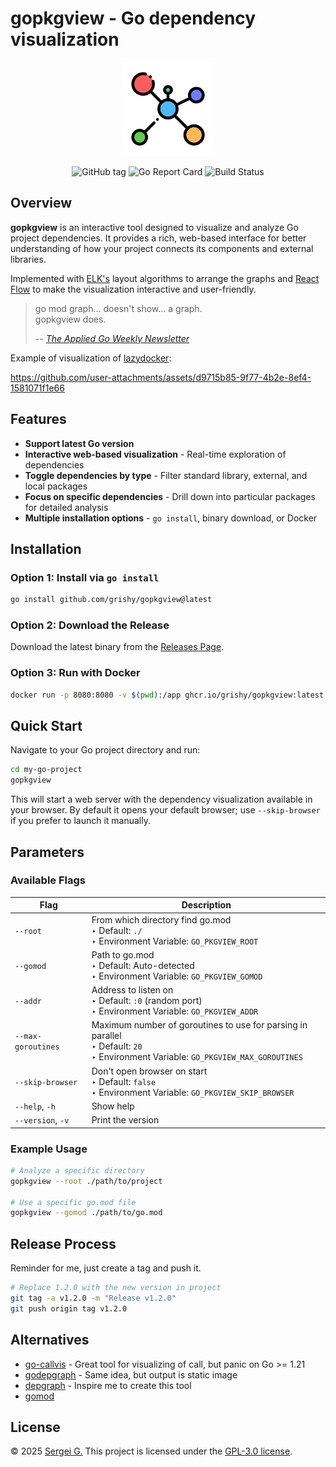 # gopkgview - Go dependency visualization

<p align="center">
  <img src="./frontend/public/favicon.png" width="150">
   <br />
</p>

<p align="center">
  <img src="https://img.shields.io/github/v/tag/grishy/gopkgview" alt="GitHub tag">
  <img src="https://goreportcard.com/badge/github.com/grishy/gopkgview" alt="Go Report Card">
  <img src="https://github.com/grishy/gopkgview/actions/workflows/release.yml/badge.svg" alt="Build Status">
</p>

## Overview

**gopkgview** is an interactive tool designed to visualize and analyze Go project dependencies. It provides a rich, web-based interface for better understanding of how your project connects its components and external libraries.

Implemented with [ELK's](https://github.com/kieler/elkjs) layout algorithms to arrange the graphs and [React Flow](https://reactflow.dev/) to make the visualization interactive and user-friendly.

> go mod graph... doesn't show... a graph.  
> gopkgview does.
>
> -- <cite><a href="https://newsletter.appliedgo.net/archive/dont-mess-with-that-property/">The Applied Go Weekly Newsletter</a></cite>

Example of visualization of [lazydocker](https://github.com/jesseduffield/lazydocker):

https://github.com/user-attachments/assets/d9715b85-9f77-4b2e-8ef4-1581071f1e66

## Features

- **Support latest Go version**
- **Interactive web-based visualization** - Real-time exploration of dependencies
- **Toggle dependencies by type** - Filter standard library, external, and local packages
- **Focus on specific dependencies** - Drill down into particular packages for detailed analysis
- **Multiple installation options** - `go install`, binary download, or Docker

## Installation

### Option 1: Install via `go install`

```bash
go install github.com/grishy/gopkgview@latest
```

### Option 2: Download the Release

Download the latest binary from the [Releases Page](https://github.com/grishy/gopkgview/releases).

### Option 3: Run with Docker

```bash
docker run -p 8080:8080 -v $(pwd):/app ghcr.io/grishy/gopkgview:latest
```

## Quick Start

Navigate to your Go project directory and run:

```bash
cd my-go-project
gopkgview
```

This will start a web server with the dependency visualization available in your browser. By default it opens your default browser; use `--skip-browser` if you prefer to launch it manually.

## Parameters

### Available Flags

| Flag               | Description                                                                                                                               |
| ------------------ | ----------------------------------------------------------------------------------------------------------------------------------------- |
| `--root`           | From which directory find go.mod <br> ‣ Default: `./` <br> ‣ Environment Variable: `GO_PKGVIEW_ROOT`                                      |
| `--gomod`          | Path to go.mod <br> ‣ Default: Auto-detected <br> ‣ Environment Variable: `GO_PKGVIEW_GOMOD`                                              |
| `--addr`           | Address to listen on <br> ‣ Default: `:0` (random port) <br> ‣ Environment Variable: `GO_PKGVIEW_ADDR`                                    |
| `--max-goroutines` | Maximum number of goroutines to use for parsing in parallel <br> ‣ Default: `20` <br> ‣ Environment Variable: `GO_PKGVIEW_MAX_GOROUTINES` |
| `--skip-browser`   | Don't open browser on start <br> ‣ Default: `false` <br> ‣ Environment Variable: `GO_PKGVIEW_SKIP_BROWSER`                                |
| `--help`, `-h`     | Show help                                                                                                                                 |
| `--version`, `-v`  | Print the version                                                                                                                         |

### Example Usage

```bash
# Analyze a specific directory
gopkgview --root ./path/to/project

# Use a specific go.mod file
gopkgview --gomod ./path/to/go.mod
```

## Release Process

Reminder for me, just create a tag and push it.

```bash
# Replace 1.2.0 with the new version in project
git tag -a v1.2.0 -m "Release v1.2.0"
git push origin tag v1.2.0
```

## Alternatives

- [go-callvis](https://github.com/ondrajz/go-callvis) - Great tool for visualizing of call, but panic on Go >= 1.21
- [godepgraph](https://github.com/kisielk/godepgraph) - Same idea, but output is static image
- [depgraph](https://github.com/becheran/depgraph) - Inspire me to create this tool
- [gomod](https://github.com/Helcaraxan/gomod)

## License

© 2025 [Sergei G.](https://github.com/grishy)
This project is licensed under the [GPL-3.0 license](./LICENSE).
